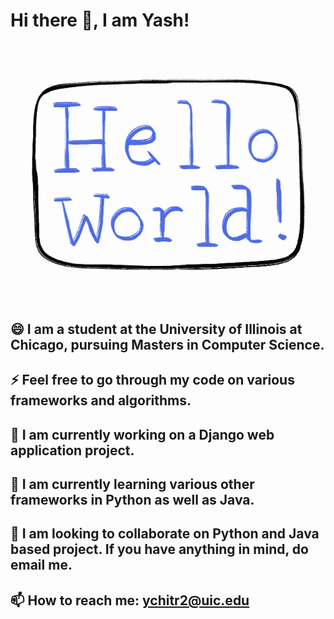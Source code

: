 # Hi there 👋, I am Yash!

![Hello World!](hello_world.gif)

## 😄 I am a student at the University of Illinois at Chicago, pursuing Masters in Computer Science.
## ⚡ Feel free to go through my code on various frameworks and algorithms.
## 🔭 I am currently working on a Django web application project.
## 🌱 I am currently learning various other frameworks in Python as well as Java.
## 👯 I am looking to collaborate on Python and Java based project. If you have anything in mind, do email me.
## 📫 How to reach me: ychitr2@uic.edu


<!--
**yashchitre03/yashchitre03** is a ✨ _special_ ✨ repository because its `README.md` (this file) appears on your GitHub profile.

Here are some ideas to get you started:

- 🔭 I’m currently working on ...
- 🌱 I’m currently learning ...
- 👯 I’m looking to collaborate on ...
- 🤔 I’m looking for help with ...
- 💬 Ask me about ...
- 📫 How to reach me: ...
- 😄 Pronouns: ...
- ⚡ Fun fact: ...
-->

